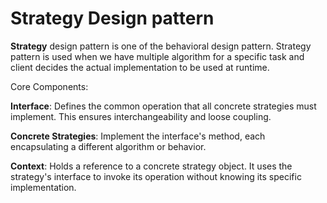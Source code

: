 # Strategy Design pattern
**Strategy** design pattern is one of the behavioral design pattern. Strategy pattern is used when we have multiple algorithm for a specific task and client decides the actual implementation to be used at runtime.

Core Components:

**Interface**: Defines the common operation that all concrete strategies must implement. This ensures interchangeability and loose coupling.

**Concrete Strategies**: Implement the interface's method, each encapsulating a different algorithm or behavior.

**Context**: Holds a reference to a concrete strategy object. It uses the strategy's interface to invoke its operation without knowing its specific implementation.
